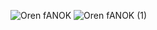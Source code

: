 

![Oren fANOK](https://user-images.githubusercontent.com/112598531/206581650-84857e64-424f-4e14-8ae2-02305651f071.jpg)
![Oren fANOK (1)](https://user-images.githubusercontent.com/112598531/206581830-5bfccf77-db28-4a9e-9a66-c4edb20cab1e.jpg)
